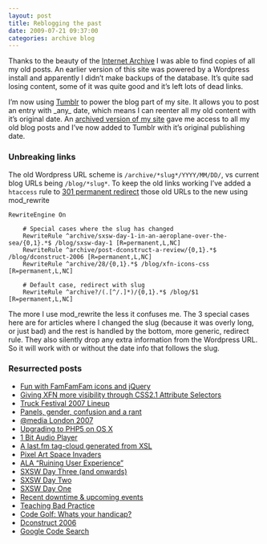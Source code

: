 ```yaml
---
layout: post
title: Reblogging the past
date: 2009-07-21 09:37:00
categories: archive blog
---
```


Thanks to the beauty of the [Internet Archive](http://archive.org) I was able to find copies of all my old posts. An earlier version of this site was powered by a Wordpress install and apparently I didn’t make backups of the database. It’s quite sad losing content, some of it was quite good and it’s left lots of dead links.

I’m now using [Tumblr](http://tumblr.com) to power the blog part of my site. It allows you to post an entry with \_any\_ date, which means I can reenter all my old content with it’s original date. An [archived version of my site](http://web.archive.org/web/20070911174542/dsingleton.co.uk/) gave me access to all my old blog posts and I’ve now added to Tumblr with it’s original publishing date.

### Unbreaking links

The old Wordpress URL scheme is `/archive/*slug*/YYYY/MM/DD/`, vs current blog URLs being `/blog/*slug*`. To keep the old links working I’ve added a `htaccess` rule to [301 permanent redirect](http://en.wikipedia.org/wiki/HTTP_301) those old URLs to the new using mod\_rewrite

```
RewriteEngine On
    
    # Special cases where the slug has changed
    RewriteRule ^archive/sxsw-day-1-in-an-aeroplane-over-the-sea/{0,1}.*$ /blog/sxsw-day-1 [R=permanent,L,NC] 
    RewriteRule ^archive/post-dconstruct-a-review/{0,1}.*$ /blog/dconstruct-2006 [R=permanent,L,NC] 
    RewriteRule ^archive/28/{0,1}.*$ /blog/xfn-icons-css [R=permanent,L,NC] 
    
    # Default case, redirect with slug
    RewriteRule ^archive?/(.[^/.]*)/{0,1}.*$ /blog/$1 [R=permanent,L,NC]
```

The more I use mod\_rewrite the less it confuses me. The 3 special cases here are for articles where I changed the slug (because it was overly long, or just bad) and the rest is handled by the bottom, more generic, redirect rule. They also silently drop any extra information from the Wordpress URL. So it will work with or without the date info that follows the slug.

### Resurrected posts

- [Fun with FamFamFam icons and jQuery](http://dsingleton.co.uk/blog/fun-with-famfamfam-icons-and-jquery)
- [Giving XFN more visibility through CSS2.1 Attribute Selectors](http://dsingleton.co.uk/blog/xfn-icons-css)
- [Truck Festival 2007 Lineup](http://dsingleton.co.uk/blog/official-truck-festival-lineup)
- [Panels, gender, confusion and a rant](http://dsingleton.co.uk/blog/panels-gender-confusion-and-a-rant)
- [@media London 2007](http://dsingleton.co.uk/blog/media-london-2007)
- [Upgrading to PHP5 on OS X](http://dsingleton.co.uk/blog/upgrading-to-php5-on-os-x)
- [1 Bit Audio Player](http://dsingleton.co.uk/blog/1-bit-audio-player)
- [A last.fm tag-cloud generated from XSL](http://dsingleton.co.uk/blog/lastfm-xsl-tag-cloud)
- [Pixel Art Space Invaders](http://dsingleton.co.uk/blog/pixel-art-space-invaders)
- [ALA “Ruining User Experience”](http://dsingleton.co.uk/blog/ala-ruining-user-experience)
- [SXSW Day Three (and onwards)](http://dsingleton.co.uk/blog/sxsw-round-up)
- [SXSW Day Two](http://dsingleton.co.uk/blog/sxsw-day-two)
- [SXSW Day One](http://dsingleton.co.uk/blog/sxsw-day-one)
- [Recent downtime & upcoming events](http://dsingleton.co.uk/blog/recent-downtime-upcoming-events)
- [Teaching Bad Practice](http://dsingleton.co.uk/blog/teaching-bad-practice)
- [Code Golf: Whats your handicap?](http://dsingleton.co.uk/blog/code-golf-whats-your-handicap)
- [Dconstruct 2006](http://dsingleton.co.uk/blog/dconstruct-2006)
- [Google Code Search](http://dsingleton.co.uk/blog/google-code-search)
